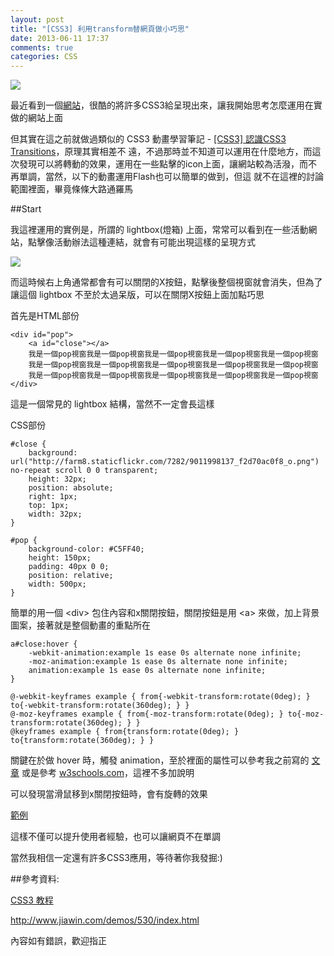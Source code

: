```yaml
---
layout: post
title: "[CSS3] 利用transform替網頁做小巧思"
date: 2013-06-11 17:37
comments: true
categories: CSS
---
```


 
<img src="http://farm4.staticflickr.com/3748/9013398826_44a5b35f7e_o.jpg" />

最近看到一個<a href="http://www.jiawin.com/demos/530/index.html" target="_blank">網站</a>，很酷的將許多CSS3給呈現出來，讓我開始思考怎麼運用在實做的網站上面

<!--more-->

但其實在這之前就做過類似的 CSS3 動畫學習筆記 - <a href="http://blog.rx836.tw/blog/css3-transitions-guide/" target="_blank">[CSS3] 認識CSS3 Transitions</a>，原理其實相差不
遠，不過那時並不知道可以運用在什麼地方，而這次發現可以將轉動的效果，運用在一些點擊的icon上面，讓網站較為活潑，而不再單調，當然，以下的動畫運用Flash也可以簡單的做到，但這
就不在這裡的討論範圍裡面，畢竟條條大路通羅馬

##Start

我這裡運用的實例是，所謂的 lightbox(燈箱) 上面，常常可以看到在一些活動網站，點擊像活動辦法這種連結，就會有可能出現這樣的呈現方式

<img src="http://farm4.staticflickr.com/3748/9013398826_44a5b35f7e_o.jpg" />

而這時候右上角通常都會有可以關閉的X按鈕，點擊後整個視窗就會消失，但為了讓這個 lightbox 不至於太過呆版，可以在關閉X按鈕上面加點巧思

首先是HTML部份
	
	<div id="pop">
		<a id="close"></a>
		我是一個pop視窗我是一個pop視窗我是一個pop視窗我是一個pop視窗我是一個pop視窗
		我是一個pop視窗我是一個pop視窗我是一個pop視窗我是一個pop視窗我是一個pop視窗
		我是一個pop視窗我是一個pop視窗我是一個pop視窗我是一個pop視窗我是一個pop視窗	
	</div>

這是一個常見的 lightbox 結構，當然不一定會長這樣

CSS部份

	#close {
		background: url("http://farm8.staticflickr.com/7282/9011998137_f2d70ac0f8_o.png") no-repeat scroll 0 0 transparent;
		height: 32px;
		position: absolute;
		right: 1px;
		top: 1px;
		width: 32px;
	}
	
	#pop {
		background-color: #C5FF40;
		height: 150px;
		padding: 40px 0 0;
		position: relative;
		width: 500px;
	}
	
簡單的用一個 &lt;div&gt; 包住內容和x關閉按鈕，關閉按鈕是用 &lt;a&gt; 來做，加上背景圖案，接著就是整個動畫的重點所在

	a#close:hover {
		-webkit-animation:example 1s ease 0s alternate none infinite;
		-moz-animation:example 1s ease 0s alternate none infinite;
		animation:example 1s ease 0s alternate none infinite;
	}	
	
	@-webkit-keyframes example { from{-webkit-transform:rotate(0deg); } to{-webkit-transform:rotate(360deg); } }
	@-moz-keyframes example { from{-moz-transform:rotate(0deg); } to{-moz-transform:rotate(360deg); } }
	@keyframes example { from{transform:rotate(0deg); } to{transform:rotate(360deg); } }
	
關鍵在於做 hover 時，觸發 animation，至於裡面的屬性可以參考我之前寫的 <a href="http://blog.rx836.tw/blog/css3-transitions-guide/" target="_blank">文章</a> 或是參考
<a href="http://www.w3schools.com/css3/" target="_bank">w3schools.com</a>，這裡不多加說明

可以發現當滑鼠移到x關閉按鈕時，會有旋轉的效果

<a href="http://jsfiddle.net/sWUVv/" target="_blank">範例</a>

這樣不僅可以提升使用者經驗，也可以讓網頁不在單調

當然我相信一定還有許多CSS3應用，等待著你我發掘:)

##參考資料:

<a href="http://www.w3schools.com/css3/" target="_blank">CSS3 教程</a>

<a href="http://www.jiawin.com/demos/530/index.html" target="_blank">http://www.jiawin.com/demos/530/index.html</a>

內容如有錯誤，歡迎指正
